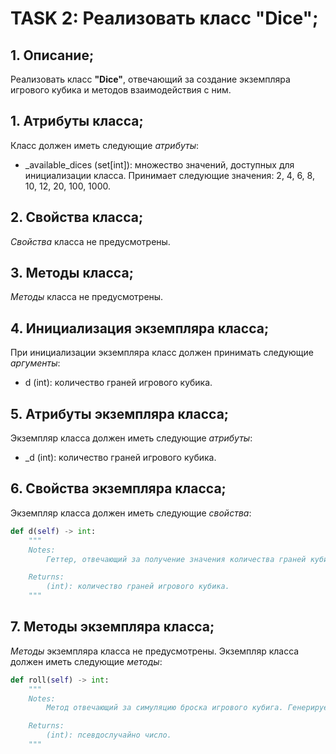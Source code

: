 # TASK 2: Реализовать класс **"Dice"**;
## 1. Описание;
Реализовать класс **"Dice"**, отвечающий за создание экземпляра игрового кубика и методов взаимодействия с ним.


## 1. Атрибуты класса;
Класс должен иметь следующие *атрибуты*:
* _available_dices (set[int]): множество значений, доступных для инициализации класса. Принимает следующие значения: 2, 4, 6, 8, 10, 12, 20, 100, 1000.


## 2. Свойства класса;
*Свойства* класса не предусмотрены.


## 3. Методы класса;
*Методы* класса не предусмотрены.


## 4. Инициализация экземпляра класса;
При инициализации экземпляра класс должен принимать следующие *аргументы*:
* d (int): количество граней игрового кубика.


## 5. Атрибуты экземпляра класса;
Экземпляр класса должен иметь следующие *атрибуты*:
* _d (int): количество граней игрового кубика.


## 6. Свойства экземпляра класса;
Экземпляр класса должен иметь следующие *свойства*:
```python 3.13
def d(self) -> int:
    """
    Notes:
        Геттер, отвечающий за получение значения количества граней кубика.

    Returns:
        (int): количество граней игрового кубика.
    """
```


## 7. Методы экземпляра класса;
*Методы* экземпляра класса не предусмотрены.
Экземпляр класса должен иметь следующие *методы*:
```python 3.13
def roll(self) -> int:
    """
    Notes:
        Метод отвечающий за симуляцию броска игрового кубига. Генерирует псевдослучайное число в доступном диапазоне, зависящем от количества граней кубика.

    Returns:
        (int): псевдослучайно число.
    """
```
